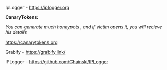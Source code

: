 
IpLogger - https://iplogger.org

**CanaryTokens:**

   *You can generate much honeypots , and if victim opens it, you will recieve his details*

   https://canarytokens.org

Grabify - https://grabify.link/

IPLogger - https://github.com/Chainski/IPLogger

